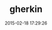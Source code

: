 ---
layout: post
title:  "gherkin"
repo:   "cucumber/gherkin"
date:   2015-02-18 17:29:26
gemurl: http://github.com/cucumber/gherkin
---